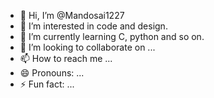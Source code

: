 - 👋 Hi, I’m @Mandosai1227
- 👀 I’m interested in code and design.
- 🌱 I’m currently learning C, python and so on.
- 💞️ I’m looking to collaborate on ...
- 📫 How to reach me ...
- 😄 Pronouns: ...
- ⚡ Fun fact: ...

<!---
Mandosai1227/Mandosai1227 is a ✨ special ✨ repository because its `README.md` (this file) appears on your GitHub profile.
You can click the Preview link to take a look at your changes.
--->
